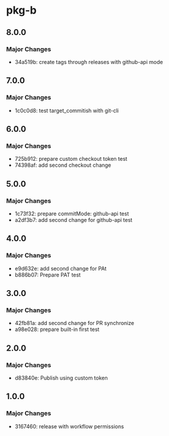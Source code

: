 # pkg-b

## 8.0.0

### Major Changes

- 34a519b: create tags through releases with github-api mode

## 7.0.0

### Major Changes

- 1c0c0d8: test target_commitish with git-cli

## 6.0.0

### Major Changes

- 725b912: prepare custom checkout token test
- 74398af: add second checkout change

## 5.0.0

### Major Changes

- 1c73f32: prepare commitMode: github-api test
- a2df3b7: add second change for github-api test

## 4.0.0

### Major Changes

- e9d632e: add second change for PAt
- b886b07: Prepare PAT test

## 3.0.0

### Major Changes

- 42fb81a: add second change for PR synchronize
- a98e028: prepare built-in first test

## 2.0.0

### Major Changes

- d83840e: Publish using custom token

## 1.0.0

### Major Changes

- 3167460: release with workflow permissions
